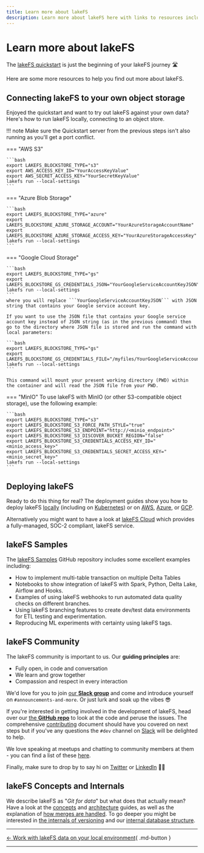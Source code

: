 ```yaml
---
title: Learn more about lakeFS
description: Learn more about lakeFS here with links to resources including quickstart, samples, installation guides, and more. 
---
```


# Learn more about lakeFS

The [lakeFS quickstart](index.md) is just the beginning of your lakeFS journey 🛣️

Here are some more resources to help you find out more about lakeFS.

## Connecting lakeFS to your own object storage

Enjoyed the quickstart and want to try out lakeFS against your own data? Here's how to run lakeFS locally, connecting to an object store.

!!! note
    Make sure the Quickstart server from the previous steps isn't also running as you'll get a port conflict.

=== "AWS S3"

    ```bash
    export LAKEFS_BLOCKSTORE_TYPE="s3"
    export AWS_ACCESS_KEY_ID="YourAccessKeyValue"
    export AWS_SECRET_ACCESS_KEY="YourSecretKeyValue"
    lakefs run --local-settings
    ```

=== "Azure Blob Storage"

    ```bash
    export LAKEFS_BLOCKSTORE_TYPE="azure"
    export LAKEFS_BLOCKSTORE_AZURE_STORAGE_ACCOUNT="YourAzureStorageAccountName"
    export LAKEFS_BLOCKSTORE_AZURE_STORAGE_ACCESS_KEY="YourAzureStorageAccessKey"
    lakefs run --local-settings
    ```

=== "Google Cloud Storage"

    ```bash
    export LAKEFS_BLOCKSTORE_TYPE="gs"
    export LAKEFS_BLOCKSTORE_GS_CREDENTIALS_JSON="YourGoogleServiceAccountKeyJSON"
    lakefs run --local-settings
    ```
    where you will replace ```YourGoogleServiceAccountKeyJSON``` with JSON string that contains your Google service account key.

    If you want to use the JSON file that contains your Google service account key instead of JSON string (as in the previous command) then go to the directory where JSON file is stored and run the command with local parameters:

    ```bash
    export LAKEFS_BLOCKSTORE_TYPE="gs"
    export LAKEFS_BLOCKSTORE_GS_CREDENTIALS_FILE="/myfiles/YourGoogleServiceAccountKey.json"
    lakefs run --local-settings
    ```

    This command will mount your present working directory (PWD) within the container and will read the JSON file from your PWD.

=== "MinIO"
    To use lakeFS with MinIO (or other S3-compatible object storage), use the following example:

    ```bash
    export LAKEFS_BLOCKSTORE_TYPE="s3"
    export LAKEFS_BLOCKSTORE_S3_FORCE_PATH_STYLE="true"
    export LAKEFS_BLOCKSTORE_S3_ENDPOINT="http://<minio_endpoint>"
    export LAKEFS_BLOCKSTORE_S3_DISCOVER_BUCKET_REGION="false"
    export LAKEFS_BLOCKSTORE_S3_CREDENTIALS_ACCESS_KEY_ID="<minio_access_key>"
    export LAKEFS_BLOCKSTORE_S3_CREDENTIALS_SECRET_ACCESS_KEY="<minio_secret_key>"
    lakefs run --local-settings
    ```

## Deploying lakeFS

Ready to do this thing for real? The deployment guides show you how to deploy lakeFS [locally](../howto/deploy/onprem.md) (including on [Kubernetes][onprem-k8s]) or on [AWS](../howto/deploy/aws.md), [Azure](../howto/deploy/azure.md), or [GCP](../howto/deploy/gcp.md).

Alternatively you might want to have a look at [lakeFS Cloud](https://lakefs.cloud/) which provides a fully-managed, SOC-2 compliant, lakeFS service.

## lakeFS Samples

The [lakeFS Samples](https://github.com/treeverse/lakeFS-samples) GitHub repository includes some excellent examples including:

* How to implement multi-table transaction on multiple Delta Tables
* Notebooks to show integration of lakeFS with Spark, Python, Delta Lake, Airflow and Hooks.
* Examples of using lakeFS webhooks to run automated data quality checks on different branches.
* Using lakeFS branching features to create dev/test data environments for ETL testing and experimentation.
* Reproducing ML experiments with certainty using lakeFS tags.

## lakeFS Community

The lakeFS community is important to us. Our **guiding principles** are:

* Fully open, in code and conversation
* We learn and grow together
* Compassion and respect in every interaction

We'd love for you to join [our **Slack group**](https://lakefs.io/slack) and come and introduce yourself on `#announcements-and-more`. Or just lurk and soak up the vibes 😎

If you're interested in getting involved in the development of lakeFS, head over our [the **GitHub repo**](https://github.com/treeverse/lakeFS) to look at the code and peruse the issues. The comprehensive [contributing](../project/contributing.md) document should have you covered on next steps but if you've any questions the `#dev` channel on [Slack](https://lakefs.io/slack) will be delighted to help.

We love speaking at meetups and chatting to community members at them - you can find a list of these [here](https://lakefs.io/community/).

Finally, make sure to drop by to say hi on [Twitter](https://twitter.com/lakeFS) or [LinkedIn](https://www.linkedin.com/company/treeverse/) 👋🏻

## lakeFS Concepts and Internals

We describe lakeFS as "_Git for data_" but what does that actually mean? Have a look at the [concepts](../understand/model.md) and [architecture](../understand/architecture.md) guides, as well as the explanation of [how merges are handled](../understand/how/merge.md). To go deeper you might be interested in [the internals of versioning](../understand/how/versioning-internals.md) and our [internal database structure](../understand/how/kv.md).

[onprem-k8s]:  ../howto/deploy/onprem.md#k8s

---

[← Work with lakeFS data on your local environment](work-with-data-locally.md){ .md-button  }

---
